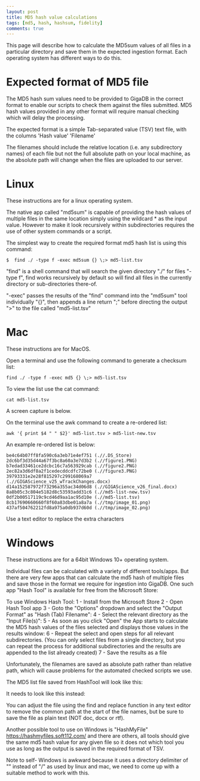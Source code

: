 ```yaml
---
layout: post
title: MD5 hash value calculations
tags: [md5, hash, hashsum, fidelity]
comments: true
---
```


This page will describe how to calculate the MD5sum values of all files in a particular directory and save them in the expected ingestion format. Each operating system has different ways to do this.

# Expected format of MD5 file
The MD5 hash sum values need to be provided to GigaDB in the correct format to enable our scripts to check them against the files submitted. MD5 hash values provided in any other format will require manual checking which will delay the processing.

The expected format is a simple Tab-separated value (TSV) text file, with the columns 'Hash value'	'Filename'

The filenames should include the relative location (i.e. any subdirectory names) of each file but not the full absolute path on your local machine, as the absolute path will change when the files are uploaded to our server.


# Linux
These instructions are for a linux operating system.

The native app called "md5sum" is capable of providing the hash values of multiple files in the same location simply using the wildcard \* as the input value. However to make it look recursively within subdirectories requires the use of other system commands or a script. 

The simplest way to create the required format md5 hash list is using this command:

~~~
$  find ./ -type f -exec md5sum {} \;> md5-list.tsv
~~~

"find" is a shell command that will search the given directory "./" for files "-type f", find works recursively by default so will find all files in the currently directory or sub-directories there-of.

"-exec" passes the results of the "find" command into the "md5sum" tool individually "{}", then appends a line return "\;" before directing the output ">" to the file called "md5-list.tsv"


# Mac
These instructions are for MacOS.

Open a terminal and use the following command to generate a checksum list:
~~~
find ./ -type f -exec md5 {} \;> md5-list.tsv
~~~

To view the list use the cat command:
~~~
cat md5-list.tsv
~~~
A screen capture is below.


On the terminal use the awk command to create a re-ordered list:
~~~
awk '{ print $4 " " $2}' md5-list.tsv > md5-list-new.tsv
~~~
An example re-ordered list is below:

~~~
be4c64b07ff8fa590c6a3eb71e4ef751 (.//.DS_Store)
2dc6bf3d35d44a67f3bc8a60a3e7d3b2 (.//figure1.PNG)
b7edad33461ce2dcbc16c7a563929cab (.//figure2.PNG)
2ec82a3d6df8a2f1cedecddcdfc72be0 (.//figure3.PNG)
39793331e2e28f815297c299168069a7 (.//GIGAScience_v25_wTrackChanges.docx)
d14a152587972f73296a355ac34d06d8 (.//GIGAScience_v26_final.docx)
8a8b05c3c804e5182d8c53593add31c6 (.//md5-list-new.tsv)
0df2b00517119c9cd46d9aa1ac95d10e (.//md5-list.tsv)
8cb17690660660f8f60a83dbe01a8a7a (.//tmp/image_01.png)
437af504762212fd8a975a0db937d60d (.//tmp/image_02.png)
~~~

Use a text editor to replace the extra characters



# Windows
These instructions are for a 64bit Windows 10+ operating system.

Individual files can be calculated with a variety of different tools/apps. But there are very few apps that can calculate the md5 hash of multiple files and save those in the format we require for ingestion into GigaDB. One such app "Hash Tool" is available for free from the Microsoft Store:


To use Windows Hash Tool:
1 - Install from the Microsoft Store
2 - Open Hash Tool app
3 - Goto the "Options" dropdown and select the "Output Format" as "Hash (Tab) Filename":
4 - Select the relevant directory as the "Input File(s)":
5 - As soon as you click "Open" the App starts to calculate the MD5 hash values of the files selected and displays those values in the results window:
6 - Repeat the select and open steps for all relevant subdirectories. (You can only select files from a single directory, but you can repeat the process for additional subdirectories and the results are appended to the list already created)
7 - Save the results as a file

Unfortunately, the filenames are saved as absolute path rather than relative path, which will cause problems for the automated checked scripts we use.

The MD5 list file saved from HashTool will look like this:


It needs to look like this instead:


You can adjust the file using the find and replace function in any text editor to remove the common path at the start of the file names, but be sure to save the file as plain text (NOT doc, docx or rtf).

Another possible tool to use on Windows is "HashMyFile" https://hashmyfiles.soft112.com/ and there are others, all tools should give the same md5 hash value for any given file so it does not which tool you use as long as the output is saved in the required format of TSV.


Note to self- Windows is awkward because it uses a directory delimiter of "\" instead of "/" as used by linux and mac, we need to come up with a suitable method to work with this.